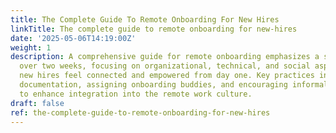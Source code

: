 ```yaml
---
title: The Complete Guide To Remote Onboarding For New Hires
linkTitle: The complete guide to remote onboarding for new-hires
date: '2025-05-06T14:19:00Z'
weight: 1
description: A comprehensive guide for remote onboarding emphasizes a structured process
  over two weeks, focusing on organizational, technical, and social aspects to ensure
  new hires feel connected and empowered from day one. Key practices include using
  documentation, assigning onboarding buddies, and encouraging informal communication
  to enhance integration into the remote work culture.
draft: false
ref: the-complete-guide-to-remote-onboarding-for-new-hires
---
```


